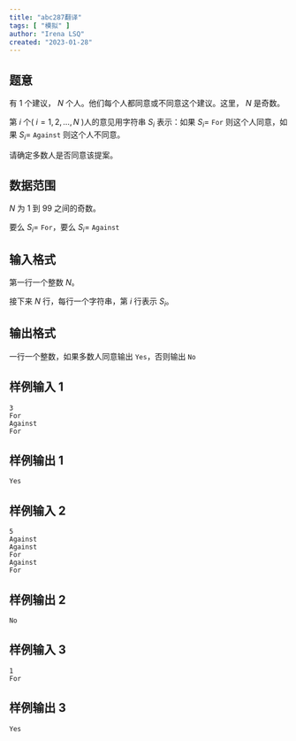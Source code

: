 ```yaml
---
title: "abc287翻译"
tags: [ "模拟" ]
author: "Irena LSQ"
created: "2023-01-28"
---
```


## 题意  

有 $1$ 个建议， $N$ 个人。他们每个人都同意或不同意这个建议。这里， $N$ 是奇数。

第 $i$ 个( $i=1,2,\dots,N$ )人的意见用字符串 $S_i$ 表示：如果 $S_i=$ `For` 则这个人同意，如果 $S_i=$ `Against` 则这个人不同意。

请确定多数人是否同意该提案。


## 数据范围

$N$ 为 $1$ 到 $99$ 之间的奇数。

要么 $S_i=$ `For`，要么 $S_i=$ `Against`

## 输入格式
第一行一个整数 $N$。

接下来 $N$ 行，每行一个字符串，第 $i$ 行表示 $S_i$。

## 输出格式
一行一个整数，如果多数人同意输出 `Yes`，否则输出 `No`

## 样例输入 1
```
3
For
Against
For
```

## 样例输出 1
```
Yes
```

## 样例输入 2
```
5
Against
Against
For
Against
For

```

## 样例输出 2
```
No
```

## 样例输入 3
```
1
For
```

## 样例输出 3
```
Yes
```

